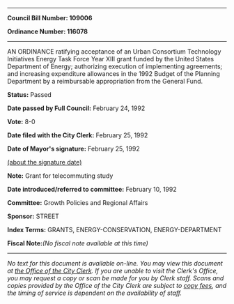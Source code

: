 

********

**Council Bill Number: 109006**
   
**Ordinance Number: 116078**
********

 AN ORDINANCE ratifying acceptance of an Urban Consortium Technology Initiatives Energy Task Force Year XIII grant funded by the United States Department of Energy; authorizing execution of implementing agreements; and increasing expenditure allowances in the 1992 Budget of the Planning Department by a reimbursable appropriation from the General Fund.

**Status:** Passed
   
**Date passed by Full Council:** February 24, 1992
   
**Vote:** 8-0
   
**Date filed with the City Clerk:** February 25, 1992
   
**Date of Mayor's signature:** February 25, 1992
   
[(about the signature date)](/~public/approvaldate.htm)
   
   
**Note:** Grant for telecommuting study

   
**Date introduced/referred to committee:** February 10, 1992
   
**Committee:** Growth Policies and Regional Affairs
   
**Sponsor:** STREET
   
   
**Index Terms:** GRANTS, ENERGY-CONSERVATION, ENERGY-DEPARTMENT

**Fiscal Note:**_(No fiscal note available at this time)_
********

_No text for this document is available on-line. You may view this document at [the Office of the City Clerk](http://www.seattle.gov/leg/clerk/contactUs.htm). If you are unable to visit the Clerk's Office, you may request a copy or scan be made for you by Clerk staff. Scans and copies provided by the Office of the City Clerk are subject to [copy fees](http://clerk.seattle.gov/~public/clerkfees.htm), and the timing of service is dependent on the availability of staff._


